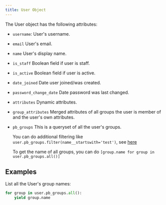 ```yaml
---
title: User Object
---
```


The User object has the following attributes:

- `username`: User's username.
- `email` User's email.
- `name` User's display name.
- `is_staff` Boolean field if user is staff.
- `is_active` Boolean field if user is active.
- `date_joined` Date user joined/was created.
- `password_change_date` Date password was last changed.
- `attributes` Dynamic attributes.
- `group_attributes` Merged attributes of all groups the user is member of and the user's own attributes.
- `pb_groups` This is a queryset of all the user's groups.

    You can do additional filtering like `user.pb_groups.filter(name__startswith='test')`, see [here](https://docs.djangoproject.com/en/3.1/ref/models/querysets/#id4)

    To get the name of all groups, you can do `[group.name for group in user.pb_groups.all()]`

## Examples

List all the User's group names:

```python
for group in user.pb_groups.all():
    yield group.name
```
